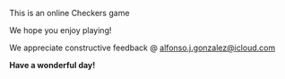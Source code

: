 This is an online Checkers game  

We hope you enjoy playing!  

We appreciate constructive feedback @ alfonso.j.gonzalez@icloud.com

**Have a wonderful day!**